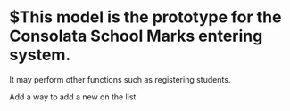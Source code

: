# $This model is the prototype for the Consolata School Marks entering system.

It may perform other functions such as registering students.

Add a way to add a new on the list